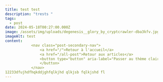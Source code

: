 ```yaml
---
title: test test
description: "trests "
tags:
  - post
date: 2024-05-18T00:27:00.000Z
image: /assets/img/uploads/degenesis__glory_by_cryptcrawler-dba3kfv.jpg
imageAlt: test
content: 
            <nav class="post-secondary-nav">
                <a href="/">Retour à l'accueil</a>
                <a href="/all-post">Retour aux articles</a>
                <button type="button" aria-label="Passer au thème clair" data-theme-toggle class="grid-span-1 switch-color">
                </button>
            </nav>
12233dfujhdfhqkddjghfqlkjhd qlkjsb fqlkjshd fl
---
```

